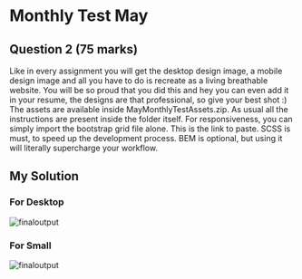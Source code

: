 # Monthly Test May

## Question 2 (75 marks)

Like in every assignment you will get the desktop design image, a mobile
design image and all you have to do is recreate as a living breathable
website. You will be so proud that you did this and hey you can even add it
in your resume, the designs are that professional, so give your best shot :)
The assets are available inside MayMonthlyTestAssets.zip. As usual all the
instructions are present inside the folder itself. For responsiveness, you can
simply import the bootstrap grid file alone. This is the link to paste. SCSS is
must, to speed up the development process. BEM is optional, but using it
will literally supercharge your workflow.

## My Solution

### For Desktop

![finaloutput](https://github.com/attainu/lakshay-saini-au8/blob/dev/monthly-tests/May/website/desktop.gif)

### For Small

![finaloutput](https://github.com/attainu/lakshay-saini-au8/blob/dev/monthly-tests/May/website/mobile.gif)
